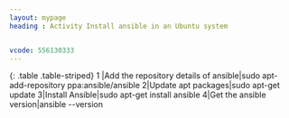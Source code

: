 ```yaml
---
layout: mypage
heading : Activity Install ansible in an Ubuntu system


vcode: 556130333
---
```

{: .table .table-striped}
 1 |Add the repository details of ansible|sudo apt-add-repository ppa:ansible/ansible 
2|Update apt packages|sudo apt-get update
3|Install Ansible|sudo apt-get install ansible
4|Get the ansible version|ansible --version



 
